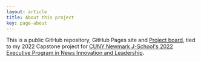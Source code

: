 ```yaml
---
layout: article
title: About this project
key: page-about
---
```


This is a public GitHub repository, GitHub Pages site and [Project board](https://github.com/users/tiffehr/projects/1/views/1), tied to my 2022 Capstone project for [CUNY Newmark J-School's 2022 Executive Program in News Innovation and Leadership](https://www.journalism.cuny.edu/j-plus/executive-program/).